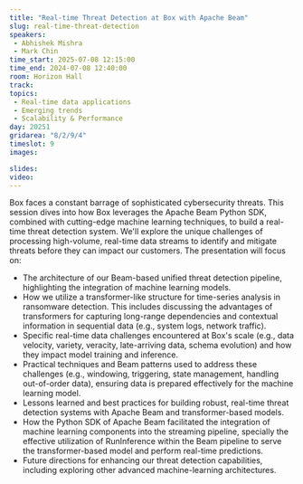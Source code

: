```yaml
---
title: "​​​​Real-time Threat Detection at Box with Apache Beam"
slug: real-time-threat-detection
speakers:
 - Abhishek Mishra
 - Mark Chin
time_start: 2025-07-08 12:15:00
time_end: 2024-07-08 12:40:00
room: Horizon Hall
track:
topics: 
 - Real-time data applications
 - Emerging trends
 - Scalability & Performance
day: 20251
gridarea: "8/2/9/4"
timeslot: 9
images: 

slides:
video: 
---
```


Box faces a constant barrage of sophisticated cybersecurity threats. This session dives into how Box leverages the Apache Beam Python SDK, combined with cutting-edge machine learning techniques, to build a real-time threat detection system. We'll explore the unique challenges of processing high-volume, real-time data streams to identify and mitigate threats before they can impact our customers. The presentation will focus on:

- The architecture of our Beam-based unified threat detection pipeline, highlighting the integration of machine learning models.
- How we utilize a transformer-like structure for time-series analysis in ransomware detection. This includes discussing the advantages of transformers for capturing long-range dependencies and contextual information in sequential data (e.g., system logs, network traffic).
- Specific real-time data challenges encountered at Box's scale (e.g., data velocity, variety, veracity, late-arriving data, schema evolution) and how they impact model training and inference.
- Practical techniques and Beam patterns used to address these challenges (e.g., windowing, triggering, state management, handling out-of-order data), ensuring data is prepared effectively for the machine learning model.
- Lessons learned and best practices for building robust, real-time threat detection systems with Apache Beam and transformer-based models.
- How the Python SDK of Apache Beam facilitated the integration of machine learning components into the streaming pipeline, specially the effective utilization of RunInference within the Beam pipeline to serve the transformer-based model and perform real-time predictions.
- Future directions for enhancing our threat detection capabilities, including exploring other advanced machine-learning architectures.